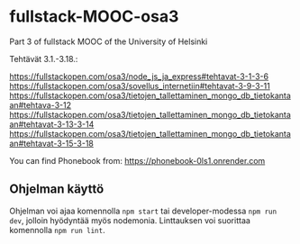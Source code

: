 # fullstack-MOOC-osa3

Part 3 of fullstack MOOC of the University of Helsinki

Tehtävät 3.1.-3.18.:

https://fullstackopen.com/osa3/node_js_ja_express#tehtavat-3-1-3-6
https://fullstackopen.com/osa3/sovellus_internetiin#tehtavat-3-9-3-11
https://fullstackopen.com/osa3/tietojen_tallettaminen_mongo_db_tietokantaan#tehtava-3-12
https://fullstackopen.com/osa3/tietojen_tallettaminen_mongo_db_tietokantaan#tehtavat-3-13-3-14
https://fullstackopen.com/osa3/tietojen_tallettaminen_mongo_db_tietokantaan#tehtavat-3-15-3-18

You can find Phonebook from:
https://phonebook-0ls1.onrender.com

## Ohjelman käyttö

Ohjelman voi ajaa komennolla `npm start` tai developer-modessa `npm run dev`, jolloin hyödyntää myös nodemonia.
Linttauksen voi suorittaa komennolla `npm run lint`.
